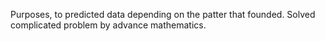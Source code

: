 Purposes, to predicted data depending on the patter that founded. Solved complicated problem by advance mathematics.
